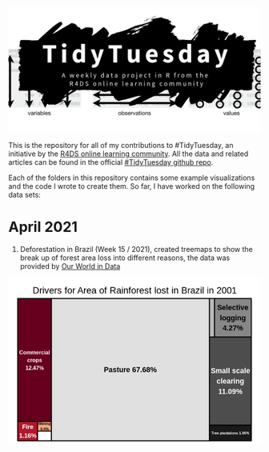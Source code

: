 ![](tt_logo.png)

This is the repository for all of my contributions to #TidyTuesday, an initiative by the [R4DS online learning community](https://www.rfordatasci.com/). All the data and related articles can be found in the official [#TidyTuesday github repo](https://github.com/rfordatascience/tidytuesday).

Each of the folders in this repository contains some example visualizations and the code I wrote to create them. So far, I have worked on the following data sets:

# April 2021
  <ol>
    <li> Deforestation in Brazil (Week 15 / 2021), created treemaps to show the break up of forest area loss into different reasons, the data was provided by <a href= "https://ourworldindata.org/">Our World in Data</a></li>
  </ol>
  
  ![](W15_Deforestation_in_Brazil/drivers_rainforest_loss.gif)
